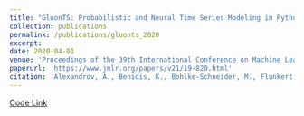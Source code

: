```yaml
---
title: "GluonTS: Probabilistic and Neural Time Series Modeling in Python"
collection: publications
permalink: /publications/gluonts_2020
excerpt:
date: 2020-04-01
venue: 'Proceedings of the 39th International Conference on Machine Learning (ICML)'
paperurl: 'https://www.jmlr.org/papers/v21/19-820.html'
citation: 'Alexandrov, A., Benidis, K., Bohlke-Schneider, M., Flunkert, V., Gasthaus, J., Januschowski, T., Maddix, D.C., Rangapuram, S., Salinas, D., Schulz, J., Stella, L., Türkmen, A.C., Wang, Y. (2020). &quot;GluonTS: Probabilistic and Neural Time Series Modeling in Python.&quot; <i>Journal of Machine Learning Research (JMLR)</i>. 21(116):1-6.'
---
```


[Code Link](https://github.com/awslabs/gluonts)
